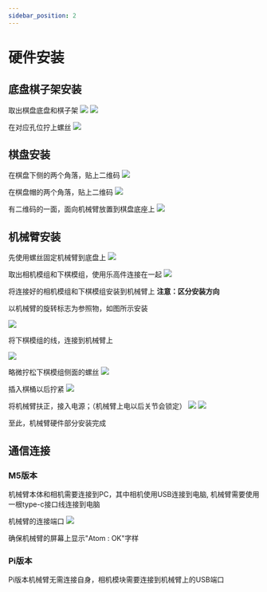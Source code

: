 ```yaml
---
sidebar_position: 2
---
```


# 硬件安装

## 底盘棋子架安装

取出棋盘底盘和棋子架
![](attachment/2023-07-07-15-58-07.png)
![](attachment/2023-07-07-15-58-29.png)

在对应孔位拧上螺丝
![](attachment/2023-07-07-16-05-10.png)

## 棋盘安装

在棋盘下侧的两个角落，贴上二维码
![](attachment/2023-07-07-16-22-47.png)

在棋盘帽的两个角落，贴上二维码
![](attachment/2023-07-07-16-23-53.png)

有二维码的一面，面向机械臂放置到棋盘底座上
![](attachment/2023-07-07-16-27-52.png)

## 机械臂安装

先使用螺丝固定机械臂到底盘上
![](attachment/2023-07-07-16-16-51.png)

取出相机模组和下棋模组，使用乐高件连接在一起
![](attachment/2023-07-07-16-17-19.png)

将连接好的相机模组和下棋模组安装到机械臂上
**注意：区分安装方向**

以机械臂的旋转标志为参照物，如图所示安装

![](attachment/2023-07-07-16-18-27.png)

将下棋模组的线，连接到机械臂上

![](attachment/2023-07-07-16-19-41.png)

略微拧松下棋模组侧面的螺丝
![](attachment/2023-07-07-16-20-18.png)

插入棋桶以后拧紧
![](attachment/2023-07-07-17-23-29.png)

将机械臂扶正，接入电源；（机械臂上电以后关节会锁定）
![](attachment/2023-07-07-16-26-47.png)
![](attachment/2023-07-07-16-28-19.png)

至此，机械臂硬件部分安装完成

## 通信连接

### M5版本

机械臂本体和相机需要连接到PC，其中相机使用USB连接到电脑, 机械臂需要使用一根type-c接口线连接到电脑

机械臂的连接端口
![](attachment/2023-07-07-16-30-58.png)

确保机械臂的屏幕上显示"Atom : OK"字样

### Pi版本

Pi版本机械臂无需连接自身，相机模块需要连接到机械臂上的USB端口
